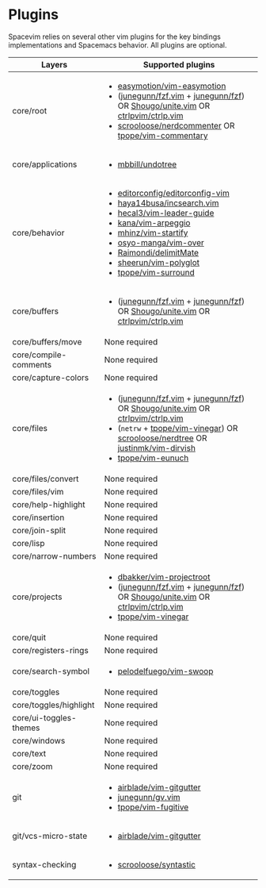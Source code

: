 # Plugins

Spacevim relies on several other vim plugins for the key bindings implementations and Spacemacs behavior.
All plugins are optional.

| Layers | Supported plugins |
| ------ | ------------------------------------------- |
| core/root | <ul><li>[easymotion/vim-easymotion][]</li><li>([junegunn/fzf.vim][] + [junegunn/fzf][]) OR [Shougo/unite.vim][] OR [ctrlpvim/ctrlp.vim][]</li><li>[scrooloose/nerdcommenter][] OR [tpope/vim-commentary][]</li></ul> |
| core/applications | <ul><li>[mbbill/undotree][]</li></ul> |
| core/behavior | <ul><li>[editorconfig/editorconfig-vim][]</li><li>[haya14busa/incsearch.vim][]</li><li>[hecal3/vim-leader-guide][]</li><li>[kana/vim-arpeggio][]</li><li>[mhinz/vim-startify][]</li><li>[osyo-manga/vim-over][]</li><li>[Raimondi/delimitMate][]</li><li>[sheerun/vim-polyglot][]</li><li>[tpope/vim-surround][]</li></ul> |
| core/buffers | <ul><li>([junegunn/fzf.vim][] + [junegunn/fzf][]) OR [Shougo/unite.vim][] OR [ctrlpvim/ctrlp.vim][]</li></ul> |
| core/buffers/move | None required |
| core/compile-comments | None required |
| core/capture-colors | None required |
| core/files | <ul><li>([junegunn/fzf.vim][] + [junegunn/fzf][]) OR [Shougo/unite.vim][] OR [ctrlpvim/ctrlp.vim][]</li><li>(`netrw` + [tpope/vim-vinegar][]) OR [scrooloose/nerdtree][] OR [justinmk/vim-dirvish][]</li><li>[tpope/vim-eunuch][]</li></ul> |
| core/files/convert | None required |
| core/files/vim | None required |
| core/help-highlight | None required |
| core/insertion | None required |
| core/join-split | None required |
| core/lisp | None required |
| core/narrow-numbers | None required |
| core/projects | <ul><li>[dbakker/vim-projectroot][]</li><li>([junegunn/fzf.vim][] + [junegunn/fzf][]) OR [Shougo/unite.vim][] OR [ctrlpvim/ctrlp.vim][]</li><li>[tpope/vim-vinegar][]</li></ul> |
| core/quit | None required |
| core/registers-rings | None required |
| core/search-symbol | <ul><li>[pelodelfuego/vim-swoop][]</li></ul> |
| core/toggles | None required |
| core/toggles/highlight | None required |
| core/ui-toggles-themes | None required |
| core/windows | None required |
| core/text | None required |
| core/zoom | None required |
| git | <ul><li>[airblade/vim-gitgutter][]</li><li>[junegunn/gv.vim][]</li><li>[tpope/vim-fugitive][]</li></ul> |
| git/vcs-micro-state | <ul><li>[airblade/vim-gitgutter][]</li></ul> |
| syntax-checking | <ul><li>[scrooloose/syntastic][]</li></ul> |

<!-- Plugins -->

[Raimondi/delimitMate]: https://github.com/Raimondi/delimitMate
[Shougo/unite.vim]: https://github.com/Shougo/unite.vim
[Shougo/vimfiler.vim]: https://github.com/Shougo/vimfiler.vim
[airblade/vim-gitgutter]: https://github.com/airblade/vim-gitgutter
[ctrlpvim/ctrlp.vim]: https://github.com/ctrlpvim/ctrlp.vim
[dbakker/vim-projectroot]: https://github.com/dbakker/vim-projectroot
[easymotion/vim-easymotion]: https://github.com/easymotion/vim-easymotion
[editorconfig/editorconfig-vim]: https://github.com/editorconfig/editorconfig-vim
[haya14busa/incsearch.vim]: https://github.com/haya14busa/incsearch.vim
[hecal3/vim-leader-guide]: https://github.com/hecal3/vim-leader-guide
[junegunn/fzf.vim]: https://github.com/junegunn/fzf.vim
[junegunn/fzf]: https://github.com/junegunn/fzf
[junegunn/gv.vim]: https://github.com/junegunn/gv.vim
[justinmk/vim-dirvish]: https://github.com/justinmk/vim-dirvish
[kana/vim-arpeggio]: https://github.com/kana/vim-arpeggio
[mbbill/undotree]: https://github.com/mbbill/undotree
[mhinz/vim-startify]: https://github.com/mhinz/vim-startify
[osyo-manga/vim-over]: https://github.com/osyo-manga/vim-over
[pelodelfuego/vim-swoop]: https://github.com/pelodelfuego/vim-swoop
[scrooloose/nerdcommenter]: https://github.com/scrooloose/nerdcommenter
[scrooloose/nerdtree]: https://github.com/scrooloose/nerdtree
[scrooloose/syntastic]: https://github.com/scrooloose/syntastic
[sheerun/vim-polyglot]: https://github.com/sheerun/vim-polyglot
[tpope/vim-commentary]: https://github.com/tpope/vim-commentary
[tpope/vim-eunuch]: https://github.com/tpope/vim-eunuch
[tpope/vim-fugitive]: https://github.com/tpope/vim-fugitive
[tpope/vim-surround]: https://github.com/tpope/vim-surround
[tpope/vim-vinegar]: https://github.com/tpope/vim-vinegar
